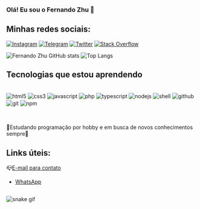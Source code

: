 ### Olá! Eu sou o Fernando Zhu 👋

## Minhas redes sociais:
[![Instagram](https://img.shields.io/badge/Instagram-E4405F?style=for-the-badge&logo=instagram&logoColor=white)](https://instagram.com/bsd002)
[![Telegram](https://img.shields.io/badge/Telegram-2CA5E0?style=for-the-badge&logo=telegram&logoColor=white)](https://t.me/FernandoSXZ)
[![Twitter](https://img.shields.io/badge/Twitter-1DA1F2?style=for-the-badge&logo=twitter&logoColor=white)](https://twitter.com/FernandoZhu14)
[![Stack Overflow](https://img.shields.io/badge/Stack_Overflow-FE7A16?style=for-the-badge&logo=stack-overflow&logoColor=white)](https://pt.stackoverflow.com/users/277380/kurumi30)

![Fernando Zhu GitHub stats](https://github-readme-stats.vercel.app/api?username=Kurumi30&show_icons=true&theme=tokyonight&include_all_commits=true&count_private=true)
![Top Langs](https://github-readme-stats.vercel.app/api/top-langs/?username=Kurumi30&theme=tokyonight)

## Tecnologias que estou aprendendo

<div style="display: inline_block"><br/>
    <img align="center" alt="html5" src="https://img.shields.io/badge/HTML5-E34F26?style=for-the-badge&logo=html5&logoColor=white">
    <img align="center" alt="css3" src="https://img.shields.io/badge/CSS3-2CA5E0?style=for-the-badge&logo=css3&logoColor=white">
    <img align="center" alt="javascript" src="https://img.shields.io/badge/JavaScript-F7DF1E?style=for-the-badge&logo=javascript&logoColor=black">
    <img align="center" alt="php" src="https://img.shields.io/badge/PHP-777BB4?style=for-the-badge&logo=php&logoColor=white">
    <img align="center" alt="typescript" src="https://img.shields.io/badge/TypeScript-007ACC?style=for-the-badge&logo=typescript&logoColor=white">
    <img align="center" alt="nodejs" src="https://img.shields.io/badge/Node.js-43853D?style=for-the-badge&logo=node.js&logoColor=white">
    <img align="center" alt="shell" src="https://img.shields.io/badge/Shell_Script-121011?style=for-the-badge&logo=gnu-bash&logoColor=white">
    <img align="center" alt="github" src="https://img.shields.io/badge/GitHub-100000?style=for-the-badge&logo=github&logoColor=white">
    <img align="center" alt="git" src="https://img.shields.io/badge/Git-E34F26?style=for-the-badge&logo=git&logoColor=white">
    <img align="center" alt="npm" src="https://img.shields.io/badge/NPM-%23000000.svg?style=for-the-badge&logo=npm&logoColor=white">
</div><br/>

##

🚀Estudando programação por hobby e em busca de novos conhecimentos sempre🧠

## Links úteis:
📪[E-mail para contato](mailto:fernandoshengxinzhu@gmail.com)
- [WhatsApp](wa.me/19737562474)

##

![snake gif](https://github.com/Kurumi30/Kurumi30/blob/output/github-contribution-grid-snake.gif)
